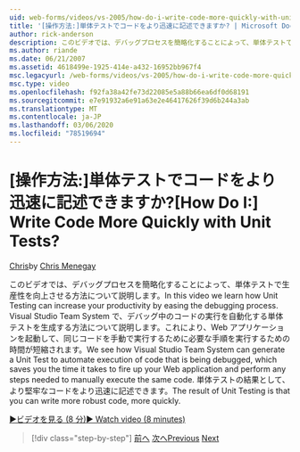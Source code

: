 ```yaml
---
uid: web-forms/videos/vs-2005/how-do-i-write-code-more-quickly-with-unit-tests
title: '[操作方法:]単体テストでコードをより迅速に記述できますか? | Microsoft Docs'
author: rick-anderson
description: このビデオでは、デバッグプロセスを簡略化することによって、単体テストで生産性を向上させる方法について説明します。 Visual Studio Team System が U...
ms.author: riande
ms.date: 06/21/2007
ms.assetid: 4618499e-1925-414e-a432-16952bb967f4
msc.legacyurl: /web-forms/videos/vs-2005/how-do-i-write-code-more-quickly-with-unit-tests
msc.type: video
ms.openlocfilehash: f92fa38a42fe73d22085e5a88b66ea6df0d68191
ms.sourcegitcommit: e7e91932a6e91a63e2e46417626f39d6b244a3ab
ms.translationtype: MT
ms.contentlocale: ja-JP
ms.lasthandoff: 03/06/2020
ms.locfileid: "78519694"
---
```

# <a name="how-do-i-write-code-more-quickly-with-unit-tests"></a><span data-ttu-id="ec026-105">[操作方法:]単体テストでコードをより迅速に記述できますか?</span><span class="sxs-lookup"><span data-stu-id="ec026-105">[How Do I:] Write Code More Quickly with Unit Tests?</span></span>

<span data-ttu-id="ec026-106">[Chris](https://twitter.com/CMenegay)</span><span class="sxs-lookup"><span data-stu-id="ec026-106">by [Chris Menegay](https://twitter.com/CMenegay)</span></span>

<span data-ttu-id="ec026-107">このビデオでは、デバッグプロセスを簡略化することによって、単体テストで生産性を向上させる方法について説明します。</span><span class="sxs-lookup"><span data-stu-id="ec026-107">In this video we learn how Unit Testing can increase your productivity by easing the debugging process.</span></span> <span data-ttu-id="ec026-108">Visual Studio Team System で、デバッグ中のコードの実行を自動化する単体テストを生成する方法について説明します。これにより、Web アプリケーションを起動して、同じコードを手動で実行するために必要な手順を実行するための時間が短縮されます。</span><span class="sxs-lookup"><span data-stu-id="ec026-108">We see how Visual Studio Team System can generate a Unit Test to automate execution of code that is being debugged, which saves you the time it takes to fire up your Web application and perform any steps needed to manually execute the same code.</span></span> <span data-ttu-id="ec026-109">単体テストの結果として、より堅牢なコードをより迅速に記述できます。</span><span class="sxs-lookup"><span data-stu-id="ec026-109">The result of Unit Testing is that you can write more robust code, more quickly.</span></span>

[<span data-ttu-id="ec026-110">&#9654;ビデオを見る (8 分)</span><span class="sxs-lookup"><span data-stu-id="ec026-110">&#9654; Watch video (8 minutes)</span></span>](https://channel9.msdn.com/Blogs/ASP-NET-Site-Videos/how-do-i-write-code-more-quickly-with-unit-tests)

> [!div class="step-by-step"]
> <span data-ttu-id="ec026-111">[前へ](how-do-i-create-my-own-bug-work-item.md)
> [次へ](how-do-i-practice-test-driven-development.md)</span><span class="sxs-lookup"><span data-stu-id="ec026-111">[Previous](how-do-i-create-my-own-bug-work-item.md)
[Next](how-do-i-practice-test-driven-development.md)</span></span>
